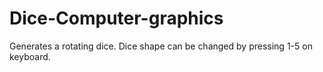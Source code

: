 # Dice-Computer-graphics

Generates a rotating dice. Dice shape can be changed by pressing 1-5 on keyboard.
